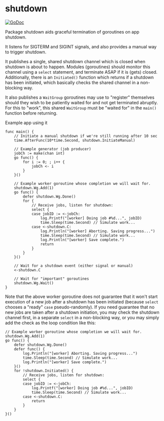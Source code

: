 # shutdown

[![GoDoc](https://godoc.org/github.com/icza/shutdown?status.svg)](https://godoc.org/github.com/icza/shutdown)

Package shutdown aids graceful termination of goroutines on app shutdown.

It listens for SIGTERM and SIGINT signals, and also provides a manual
way to trigger shutdown.

It publishes a single, shared shutdown channel which is closed when shutdown
is about to happen. Modules (goroutines) should monitor this channel
using a `select` statement, and terminate ASAP if it is (gets) closed. Additionally,
there is an `Initiated()` function which returns if a shutdown has been initiated, which
basically checks the shared channel in a non-blocking way.

It also publishes a `WaitGroup` goroutines may use to "register" themselves
should they wish to be patiently waited for and not get terminated abruptly.
For this to "work", this shared `WaitGroup` must be "waited for"
in the `main()` function before returning.

Example app using it

	func main() {
		// Initiate a manual shutdown if we're still running after 10 sec
		time.AfterFunc(10*time.Second, shutdown.InitiateManual)

		// Example generator (job producer)
		jobCh := make(chan int)
		go func() {
			for i := 0; ; i++ {
				jobCh <- i
			}
		}()

		// Example worker goroutine whose completion we will wait for.
		shutdown.Wg.Add(1)
		go func() {
			defer shutdown.Wg.Done()
			for {
				// Receive jobs, listen for shutdown:
				select {
				case jobID := <-jobCh:
					log.Printf("[worker] Doing job #%d...", jobID)
					time.Sleep(time.Second) // Simulate work...
				case <-shutdown.C:
					log.Println("[worker] Aborting. Saving progress...")
					time.Sleep(time.Second) // Simulate work...
					log.Println("[worker] Save complete.")
					return
				}
			}
		}()

		// Wait for a shutdown event (either signal or manual)
		<-shutdown.C

		// Wait for "important" goroutines
		shutdown.Wg.Wait()
	}

Note that the above worker goroutine does not guarantee that it won't start execution
of a new job after a shutdown has been initiated (because `select` chooses a "ready" `case`
pseudo-randomly). If you need guarantee that no new jobs are taken after a shutdown initiation,
you may check the shutdown channel first, in a separate `select` in a non-blocking way,
or you may simply add the check as the loop condition like this:

	// Example worker goroutine whose completion we will wait for.
	shutdown.Wg.Add(1)
	go func() {
		defer shutdown.Wg.Done()
		defer func() {
			log.Println("[worker] Aborting. Saving progress...")
			time.Sleep(time.Second) // Simulate work...
			log.Println("[worker] Save complete.")
		}()
		for !shutdown.Initiated() {
			// Receive jobs, listen for shutdown:
			select {
			case jobID := <-jobCh:
				log.Printf("[worker] Doing job #%d...", jobID)
				time.Sleep(time.Second) // Simulate work...
			case <-shutdown.C:
				return
			}
		}
	}()
